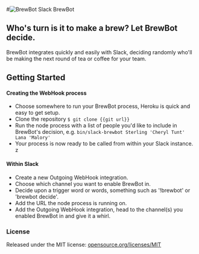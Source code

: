 #![BrewBot][1] Slack BrewBot

## Who's turn is it to make a brew? Let BrewBot decide.

BrewBot integrates quickly and easily with Slack, deciding randomly who'll be making the next round of tea or coffee for your team.

## Getting Started

#### Creating the WebHook process

* Choose somewhere to run your BrewBot process, Heroku is quick and easy to get setup.
* Clone the repository `$ git clone {{git url}}`
* Run the node process with a list of people you'd like to include in BrewBot's decision, e.g. `bin/slack-brewbot Sterling 'Cheryl Tunt' Lana 'Malory'`
* Your process is now ready to be called from within your Slack instance.
z
#### Within Slack

* Create a new Outgoing WebHook integration.
* Choose which channel you want to enable BrewBot in.
* Decide upon a trigger word or words, something such as '!brewbot' or 'brewbot decide'.
* Add the URL the node process is running on.
* Add the Outgoing WebHook integration, head to the channel(s) you enabled BrewBot in and give it a whirl.
 
### License

Released under the MIT license: [opensource.org/licenses/MIT][2]

  [1]: http://i.imgur.com/KTB3ZVm.png
  [2]: http://opensource.org/licenses/MIT